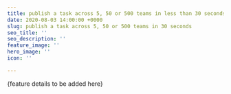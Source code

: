 ```yaml
---
title: publish a task across 5, 50 or 500 teams in less than 30 seconds
date: 2020-08-03 14:00:00 +0000
slug: publish a task across 5, 50 or 500 teams in 30 seconds
seo_title: ''
seo_description: ''
feature_image: ''
hero_image: ''
icon: ''

---
```

{feature details to be added here}